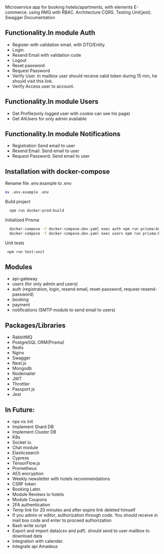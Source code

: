 Microservice app for booking hotels/apartments, with elements E-commerce. using RMQ with RBAC.
Architecture CQRS.
Testing Unit(jest).
Swagger  Documentation



## Functionality.In module Auth 
- Register with validation email. with DTO/Entity
- Login.
- Resend Email with validation code
- Logout
- Reset password
- Request Password
- Verify User. In mailbox user should receive valid token during 15 min, he should visit this link.
- Verify Access user to account.
 

## Functionality.In module Users

- Get Profile(only logged user with cookie can see his page)
- Get AllUsers for only admin available 


## Functionality.In module Notifications 

- Registration  Send email to user
- Resend Email. Send email to user
- Request Password.  Send email to user

## Installation with docker-compose

Rename file .env.example to .env 

```bash
mv .env.example .env
```

Build project


```bash
  npm run docker:prod:build
```


Initialized Prisma 


```bash
  docker-compose -f docker-compose.dev.yaml exec auth npm run prisma:build
  docker-compose -f docker-compose.dev.yaml exec users npm run prisma:build
```

Unit tests

```bash
 npm run test:unit

```


## Modules
- api-gateway
- users (for only admin and users)
- auth (registration, login, resend email, reset-password, request-resend-password)
- booking 
- payment 
- notifications (SMTP module to send email to users)


## Packages/Libraries
- RabbitMQ
- PostgreSQL ORM(Prisma) 
- Redis
- Nginx
- Swagger
- Nest.js
- Mongodb
- Nodemailer
- JWT
- Throttler
- Passport.js
- Jest


## In Future: 
- npx nx init
- Implement Shard DB
- Implement Cluster DB
- K8s
- Socket io.
- Chat module
- Elasticsearch 
- Cypress
- TensorFlow.js
- Prometheus
- AES encryption 
- Weekly newsletter with hotels recommendations
- CSRF token 
- Booking Later.
- Module Reviews to hotels 
- Module Coupons
- 2FA authentication
- Temp link for 20 minutes and after expire link deleted himself
- If you admin or editor, authorization through code. You should receive in mail box code and enter to proceed authorization
- Bash write script
- Export and import data(csv and pdf). should send to user mailbox to download data
- Integration with calender.
- Integrate api Amadeus